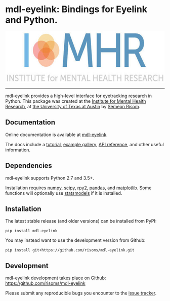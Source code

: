 mdl-eyelink:  Bindings for Eyelink and Python.
=======================================
<div class="row">
	<a href="https://liberalarts.utexas.edu/imhr/">
		<img src="./imhr.jpg" height="163" width="577">
	</a>
<div>

--------------------------------------
mdl-eyelink provides a high-level interface for eyetracking research in Python. This package was created at the [Institute for Mental Health Research](http://mdl.psy.utexas.edu/), at [the University of Texas at Austin](http://www.utexas.edu/) by [Semeon Risom](https://semeon.io).


Documentation
-------------

Online documentation is available at [mdl-eyelink](http://mdl.psy.utexas.edu/d/eyelink).

The docs include a [tutorial](http://mdl.psy.utexas.edu/d/eyelink/tutorial.html), [example gallery](http://mdl.psy.utexas.edu/d/eyelink/index.html), [API reference](http://mdl.psy.utexas.edu/d/eyelink/api.html), and other useful information.


Dependencies
------------

mdl-eyelink supports Python 2.7 and 3.5+.

Installation requires [numpy](http://www.numpy.org/), [scipy](https://www.scipy.org/), [rpy2](https://rpy2.readthedocs.io/), [pandas](https://pandas.pydata.org/), and [matplotlib](https://matplotlib.org/). Some functions will optionally use [statsmodels](https://www.statsmodels.org/) if it is installed.


Installation
------------

The latest stable release (and older versions) can be installed from PyPI:

    pip install mdl-eyelink

You may instead want to use the development version from Github:

    pip install git+https://github.com/risoms/mdl-eyelink.git

Development
-----------

mdl-eyelink development takes place on Github: https://github.com/risoms/mdl-eyelink

Please submit any reproducible bugs you encounter to the [issue tracker](https://github.com/risoms/mdl-eyelink/issues).
